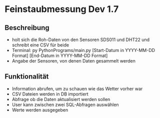 # Feinstaubmessung Dev 1.7
## Beschreibung
* holt sich die Roh-Daten von den Sensoren SDS011 und DHT22 und schreibt eine CSV für beide
* Terminal: py PythonPrograms/main.py [Start-Datum in YYYY-MM-DD Format] [End-Datum in YYYY-MM-DD Format]
* Angabe der Sensoren, von denen Daten gesammelt werden
## Funktionalität
* Information abrufen, um zu schauen wie das Wetter vorher war
* CSV Dateien werden in DB importiert
* Abfrage ob die Daten aktualisiert werden sollen
* User kann zwischen zwei SQL-Abfragen auswählen
* Werte werden ausgegeben
